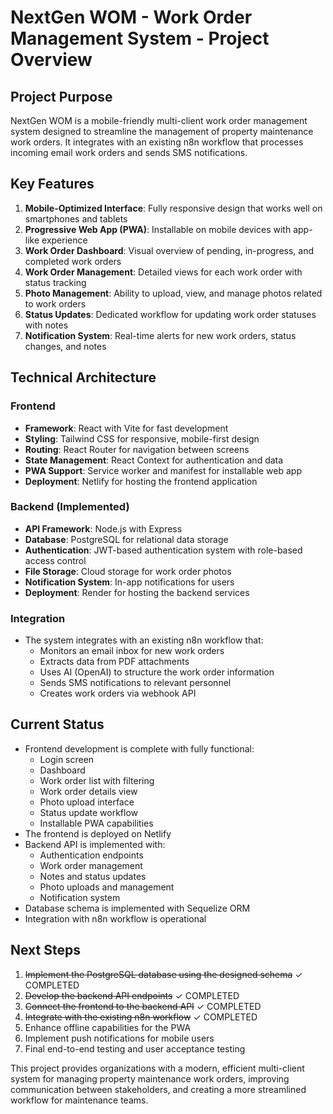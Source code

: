 # NextGen WOM - Work Order Management System - Project Overview

## Project Purpose
NextGen WOM is a mobile-friendly multi-client work order management system designed to streamline the management of property maintenance work orders. It integrates with an existing n8n workflow that processes incoming email work orders and sends SMS notifications.

## Key Features
1. **Mobile-Optimized Interface**: Fully responsive design that works well on smartphones and tablets
2. **Progressive Web App (PWA)**: Installable on mobile devices with app-like experience
3. **Work Order Dashboard**: Visual overview of pending, in-progress, and completed work orders
4. **Work Order Management**: Detailed views for each work order with status tracking
5. **Photo Management**: Ability to upload, view, and manage photos related to work orders
6. **Status Updates**: Dedicated workflow for updating work order statuses with notes
7. **Notification System**: Real-time alerts for new work orders, status changes, and notes

## Technical Architecture

### Frontend
- **Framework**: React with Vite for fast development
- **Styling**: Tailwind CSS for responsive, mobile-first design
- **Routing**: React Router for navigation between screens
- **State Management**: React Context for authentication and data
- **PWA Support**: Service worker and manifest for installable web app
- **Deployment**: Netlify for hosting the frontend application

### Backend (Implemented)
- **API Framework**: Node.js with Express
- **Database**: PostgreSQL for relational data storage
- **Authentication**: JWT-based authentication system with role-based access control
- **File Storage**: Cloud storage for work order photos
- **Notification System**: In-app notifications for users
- **Deployment**: Render for hosting the backend services

### Integration
- The system integrates with an existing n8n workflow that:
  - Monitors an email inbox for new work orders
  - Extracts data from PDF attachments
  - Uses AI (OpenAI) to structure the work order information
  - Sends SMS notifications to relevant personnel
  - Creates work orders via webhook API

## Current Status
- Frontend development is complete with fully functional:
  - Login screen
  - Dashboard
  - Work order list with filtering
  - Work order details view
  - Photo upload interface
  - Status update workflow
  - Installable PWA capabilities
- The frontend is deployed on Netlify
- Backend API is implemented with:
  - Authentication endpoints
  - Work order management
  - Notes and status updates
  - Photo uploads and management
  - Notification system
- Database schema is implemented with Sequelize ORM
- Integration with n8n workflow is operational

## Next Steps
1. ~~Implement the PostgreSQL database using the designed schema~~ ✓ COMPLETED
2. ~~Develop the backend API endpoints~~ ✓ COMPLETED
3. ~~Connect the frontend to the backend API~~ ✓ COMPLETED
4. ~~Integrate with the existing n8n workflow~~ ✓ COMPLETED
5. Enhance offline capabilities for the PWA
6. Implement push notifications for mobile users
7. Final end-to-end testing and user acceptance testing

This project provides organizations with a modern, efficient multi-client system for managing property maintenance work orders, improving communication between stakeholders, and creating a more streamlined workflow for maintenance teams.